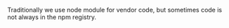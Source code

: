 Traditionally we use node module for vendor code, but sometimes code is not always in the npm registry.
